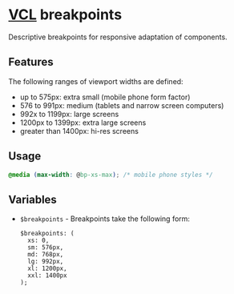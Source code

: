 # [VCL](https://vcl.github.io/vcl/) breakpoints

Descriptive breakpoints for responsive adaptation of components.

## Features

The following ranges of viewport widths are defined:

- up to 575px: extra small (mobile phone form factor)
- 576 to 991px: medium (tablets and narrow screen computers)
- 992x to 1199px: large screens
- 1200px to 1399px: extra large screens
- greater than 1400px: hi-res screens

## Usage

```css
@media (max-width: @bp-xs-max); /* mobile phone styles */
```

## Variables

- `$breakpoints` - Breakpoints take the following form:
  ```
  $breakpoints: (
    xs: 0,
    sm: 576px,
    md: 768px,
    lg: 992px,
    xl: 1200px,
    xxl: 1400px
  );
```
